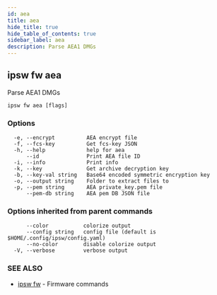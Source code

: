 ```yaml
---
id: aea
title: aea
hide_title: true
hide_table_of_contents: true
sidebar_label: aea
description: Parse AEA1 DMGs
---
```

## ipsw fw aea

Parse AEA1 DMGs

```
ipsw fw aea [flags]
```

### Options

```
  -e, --encrypt          AEA encrypt file
  -f, --fcs-key          Get fcs-key JSON
  -h, --help             help for aea
      --id               Print AEA file ID
  -i, --info             Print info
  -k, --key              Get archive decryption key
  -b, --key-val string   Base64 encoded symmetric encryption key
  -o, --output string    Folder to extract files to
  -p, --pem string       AEA private_key.pem file
      --pem-db string    AEA pem DB JSON file
```

### Options inherited from parent commands

```
      --color           colorize output
      --config string   config file (default is $HOME/.config/ipsw/config.yaml)
      --no-color        disable colorize output
  -V, --verbose         verbose output
```

### SEE ALSO

* [ipsw fw](/docs/cli/ipsw/fw)	 - Firmware commands


